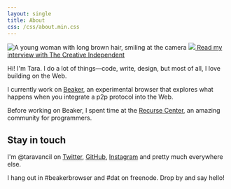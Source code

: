 ```yaml
---
layout: single
title: About
css: /css/about.min.css
---
```


<div class="flex headshot-container">
  <img class="headshot" src="/images/headshot.jpg" alt="A young woman with long brown hair, smiling at the camera">
  <a href="https://thecreativeindependent.com/people/web-developer-tara-vancil-on-exploring-how-to-be-online-in-radical-ways/" class="flex wavy">
    <img class="creative-ind-spiral" src="https://thecreativeindependent.com/images/logo-spiral.svg">
    Read my interview with The Creative Independent
  </a>
</div>

<p class="large-text">
  Hi! I'm Tara. I do a lot of things—code, write, design, but most of all, I love building on the Web.
</p>

I currently work on [Beaker](https://beakerbrowser.com), an experimental browser that explores what happens when you integrate a p2p protocol into the Web.

Before working on Beaker, I spent time at the [Recurse Center](https://www.recurse.com), an amazing community for programmers.

<p class="rc-scout"></p>

## Stay in touch

I'm @taravancil on [Twitter](https://twitter.com/taravancil),
[GitHub](https://github.com/taravancil),
[Instagram](https://instagram.com/taravancil) and pretty much everywhere else.

I hang out in #beakerbrowser and #dat on freenode. Drop by and say hello!

<script src="https://www.recurse-scout.com/loader.js?t=0dcb1e3c1156a3fd0bda3cd94cfb434f"></script>
